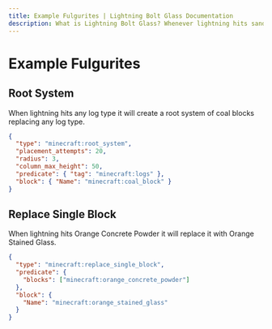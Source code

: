 ```yaml
---
title: Example Fulgurites | Lightning Bolt Glass Documentation
description: What is Lightning Bolt Glass? Whenever lightning hits sand it turns into glass.
---
```


# Example Fulgurites

## Root System

When lightning hits any log type it will create a root system of coal blocks replacing any log type.

```json
{
  "type": "minecraft:root_system",
  "placement_attempts": 20,
  "radius": 3,
  "column_max_height": 50,
  "predicate": { "tag": "minecraft:logs" },
  "block": { "Name": "minecraft:coal_block" }
}
```

## Replace Single Block

When lightning hits Orange Concrete Powder it will replace it with Orange Stained Glass.

```json
{
  "type": "minecraft:replace_single_block",
  "predicate": {
    "blocks": ["minecraft:orange_concrete_powder"]
  },
  "block": {
    "Name": "minecraft:orange_stained_glass"
  }
}
```
